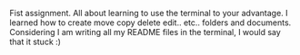 Fist assignment. All about learning to use the terminal to your advantage. I learned how to create move
copy delete edit.. etc.. folders and documents. Considering I am writing all my README files in the
terminal, I would say that it stuck :)

